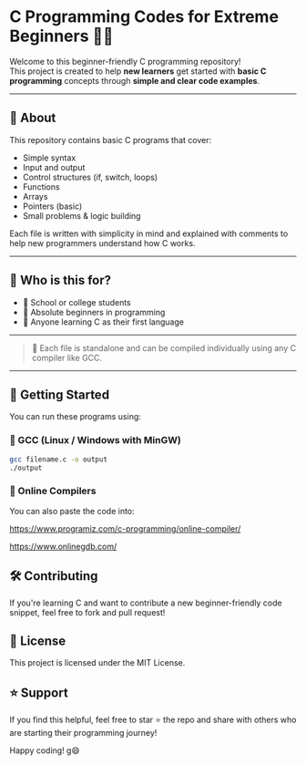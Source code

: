 # C Programming Codes for Extreme Beginners 👨‍💻

Welcome to this beginner-friendly C programming repository!  
This project is created to help **new learners** get started with **basic C programming** concepts through **simple and clear code examples**.

---

## 📘 About

This repository contains basic C programs that cover:

- Simple syntax
- Input and output
- Control structures (if, switch, loops)
- Functions
- Arrays
- Pointers (basic)
- Small problems & logic building

Each file is written with simplicity in mind and explained with comments to help new programmers understand how C works.

---

## 🧠 Who is this for?

- 📌 School or college students
- 📌 Absolute beginners in programming
- 📌 Anyone learning C as their first language

---


> 📄 Each file is standalone and can be compiled individually using any C compiler like GCC.

---

## 🚀 Getting Started

You can run these programs using:

### 🔧 GCC (Linux / Windows with MinGW)

```bash
gcc filename.c -o output
./output 
```

### 🧪 Online Compilers
You can also paste the code into:

https://www.programiz.com/c-programming/online-compiler/

https://www.onlinegdb.com/


## 🛠️ Contributing
If you're learning C and want to contribute a new beginner-friendly code snippet, feel free to fork and pull request!

## 📄 License
This project is licensed under the MIT License.

## ⭐ Support
If you find this helpful, feel free to star ⭐ the repo and share with others who are starting their programming journey!


Happy coding! g😄
